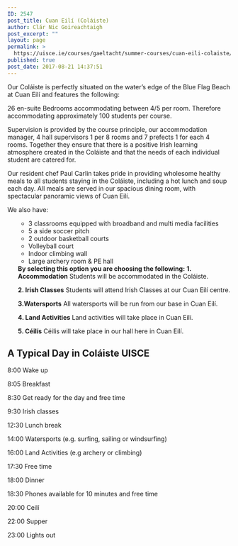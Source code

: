 ```yaml
---
ID: 2547
post_title: Cuan Eilí (Coláiste)
author: Clár Nic Goireachtaigh
post_excerpt: ""
layout: page
permalink: >
  https://uisce.ie/courses/gaeltacht/summer-courses/cuan-eili-colaiste/
published: true
post_date: 2017-08-21 14:37:51
---
```

Our Coláiste is perfectly situated on the water’s edge of the Blue Flag Beach at Cuan Eilí and features the following:

26 en-suite Bedrooms accommodating between 4/5 per room. Therefore accommodating approximately 100 students per course.

Supervision is provided by the course principle, our accommodation manager, 4 hall supervisors 1 per 8 rooms and 7 prefects 1 for each 4 rooms.
Together they ensure that there is a positive Irish learning atmosphere created in the Coláiste and that the needs of each individual student are catered for.

Our resident chef Paul Carlin takes pride in providing wholesome healthy meals to all students staying in the Coláiste, including a hot lunch and soup each day. All meals are served in our spacious dining room, with spectacular panoramic views of Cuan Eilí.

We also have:
<ul>
 	<li style="list-style-type: none;">
<ul>
 	<li>3 classrooms equipped with broadband and multi media facilities</li>
 	<li>5 a side soccer pitch</li>
 	<li>2 outdoor basketball courts</li>
 	<li>Volleyball court</li>
 	<li>Indoor climbing wall</li>
 	<li>Large archery room &amp; PE hall</li>
</ul>
<strong>By selecting this option you are choosing the following:</strong>
<strong>1. Accommodation</strong>
Students will be accommodated in the Coláiste.

<strong>2. Irish Classes</strong>
Students will attend Irish Classes at our Cuan Eilí centre.

<strong>3.Watersports</strong>
All watersports will be run from our base in Cuan Eilí.

<strong>4. Land Activities</strong>
Land activities will take place in Cuan Eilí.

<strong>5. Céilís</strong>
Céilis will take place in our hall here in Cuan Eilí.</li>
</ul>
<h2><strong>A Typical Day in Coláiste UISCE</strong></h2>
8:00 Wake up

8:05 Breakfast

8:30 Get ready for the day and free time

9:30 Irish classes

12:30 Lunch break

14:00 Watersports (e.g. surfing, sailing or windsurfing)

16:00 Land Activities (e.g archery or climbing)

17:30 Free time

18:00 Dinner

18:30 Phones available for 10 minutes and free time

20:00 Ceilí

22:00 Supper

23:00 Lights out